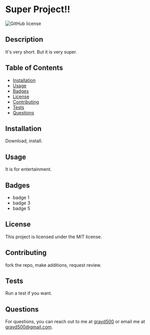 # Super Project!!

![GitHub license](https://img.shields.io/badge/license-MIT-blue.svg)

## Description
It's very short.  But it is very super.


## Table of Contents
- [Installation](#installation)
- [Usage](#usage)
- [Badges](#badges)
- [License](#license)
- [Contributing](#contributing)
- [Tests](#tests)
- [Questions](#questions)

## Installation
Download, install.


## Usage
It is for entertainment.


## Badges
- badge 1
- badge 3
- badge 5


## License
This project is licensed under the MIT license.


## Contributing
fork the repo, make additions, request review.


## Tests
Run a test if you want.


## Questions
For questions, you can reach out to me at [grayd500](https://github.com/grayd500) or email me at grayd500@gmail.com.

